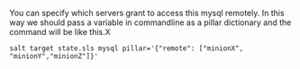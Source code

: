 <p> You can specify which servers grant to access this mysql remotely. In this way we should pass a variable in commandline as a pillar dictionary and the command will be like this.X</p>



```
salt target state.sls mysql pillar='{"remote": ["minionX", "minionY","minionZ"]}'
 
```

